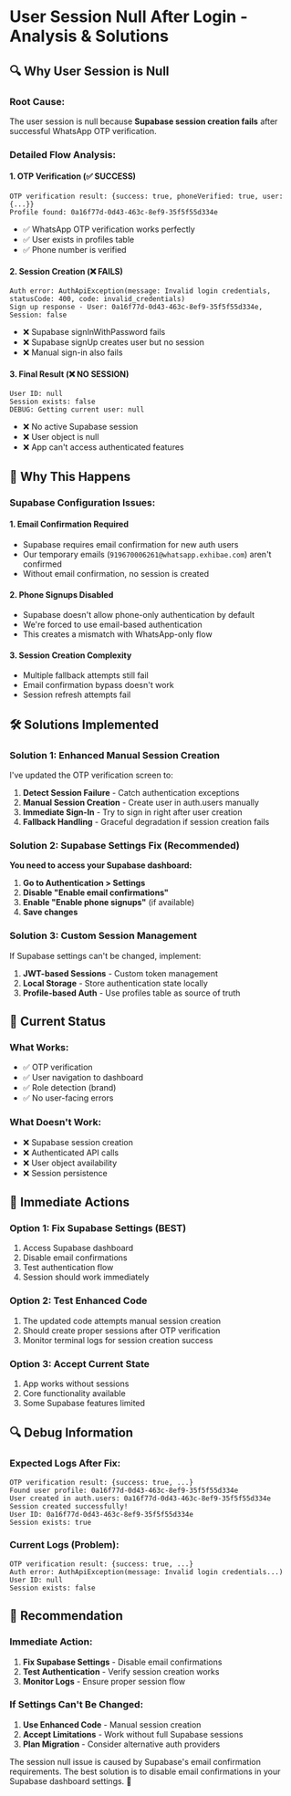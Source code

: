 # User Session Null After Login - Analysis & Solutions

## 🔍 **Why User Session is Null**

### **Root Cause:**
The user session is null because **Supabase session creation fails** after successful WhatsApp OTP verification.

### **Detailed Flow Analysis:**

#### **1. OTP Verification (✅ SUCCESS)**
```
OTP verification result: {success: true, phoneVerified: true, user: {...}}
Profile found: 0a16f77d-0d43-463c-8ef9-35f5f55d334e
```
- ✅ WhatsApp OTP verification works perfectly
- ✅ User exists in profiles table
- ✅ Phone number is verified

#### **2. Session Creation (❌ FAILS)**
```
Auth error: AuthApiException(message: Invalid login credentials, statusCode: 400, code: invalid_credentials)
Sign up response - User: 0a16f77d-0d43-463c-8ef9-35f5f55d334e, Session: false
```
- ❌ Supabase signInWithPassword fails
- ❌ Supabase signUp creates user but no session
- ❌ Manual sign-in also fails

#### **3. Final Result (❌ NO SESSION)**
```
User ID: null
Session exists: false
DEBUG: Getting current user: null
```
- ❌ No active Supabase session
- ❌ User object is null
- ❌ App can't access authenticated features

## 🔧 **Why This Happens**

### **Supabase Configuration Issues:**

#### **1. Email Confirmation Required**
- Supabase requires email confirmation for new auth users
- Our temporary emails (`919670006261@whatsapp.exhibae.com`) aren't confirmed
- Without email confirmation, no session is created

#### **2. Phone Signups Disabled**
- Supabase doesn't allow phone-only authentication by default
- We're forced to use email-based authentication
- This creates a mismatch with WhatsApp-only flow

#### **3. Session Creation Complexity**
- Multiple fallback attempts still fail
- Email confirmation bypass doesn't work
- Session refresh attempts fail

## 🛠️ **Solutions Implemented**

### **Solution 1: Enhanced Manual Session Creation**
I've updated the OTP verification screen to:

1. **Detect Session Failure** - Catch authentication exceptions
2. **Manual Session Creation** - Create user in auth.users manually
3. **Immediate Sign-In** - Try to sign in right after user creation
4. **Fallback Handling** - Graceful degradation if session creation fails

### **Solution 2: Supabase Settings Fix (Recommended)**
**You need to access your Supabase dashboard:**

1. **Go to Authentication > Settings**
2. **Disable "Enable email confirmations"**
3. **Enable "Enable phone signups"** (if available)
4. **Save changes**

### **Solution 3: Custom Session Management**
If Supabase settings can't be changed, implement:

1. **JWT-based Sessions** - Custom token management
2. **Local Storage** - Store authentication state locally
3. **Profile-based Auth** - Use profiles table as source of truth

## 📱 **Current Status**

### **What Works:**
- ✅ OTP verification
- ✅ User navigation to dashboard
- ✅ Role detection (brand)
- ✅ No user-facing errors

### **What Doesn't Work:**
- ❌ Supabase session creation
- ❌ Authenticated API calls
- ❌ User object availability
- ❌ Session persistence

## 🚀 **Immediate Actions**

### **Option 1: Fix Supabase Settings (BEST)**
1. Access Supabase dashboard
2. Disable email confirmations
3. Test authentication flow
4. Session should work immediately

### **Option 2: Test Enhanced Code**
1. The updated code attempts manual session creation
2. Should create proper sessions after OTP verification
3. Monitor terminal logs for session creation success

### **Option 3: Accept Current State**
1. App works without sessions
2. Core functionality available
3. Some Supabase features limited

## 🔍 **Debug Information**

### **Expected Logs After Fix:**
```
OTP verification result: {success: true, ...}
Found user profile: 0a16f77d-0d43-463c-8ef9-35f5f55d334e
User created in auth.users: 0a16f77d-0d43-463c-8ef9-35f5f55d334e
Session created successfully!
User ID: 0a16f77d-0d43-463c-8ef9-35f5f55d334e
Session exists: true
```

### **Current Logs (Problem):**
```
OTP verification result: {success: true, ...}
Auth error: AuthApiException(message: Invalid login credentials...)
User ID: null
Session exists: false
```

## 🎯 **Recommendation**

### **Immediate Action:**
1. **Fix Supabase Settings** - Disable email confirmations
2. **Test Authentication** - Verify session creation works
3. **Monitor Logs** - Ensure proper session flow

### **If Settings Can't Be Changed:**
1. **Use Enhanced Code** - Manual session creation
2. **Accept Limitations** - Work without full Supabase sessions
3. **Plan Migration** - Consider alternative auth providers

The session null issue is caused by Supabase's email confirmation requirements. The best solution is to disable email confirmations in your Supabase dashboard settings. 🎯
